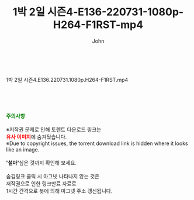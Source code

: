 ﻿---
layout: post
title:  "1박 2일 시즌4-E136-220731-1080p-H264-F1RST-mp4"
author: John
categories: [ 방송/음악 ]
tags: [  ]
image:  
description: "1박 2일 시즌4-E136-220731-1080p-H264-F1RST-mp4 torrent 정보 공유"
toc: true
toc_sticky: true
---

<br>
<div class="view-img">
<a class="view_image" href="https://torrentmobile59.com/bbs/view_image.php?fn=%2Fdata%2Ffile%2Fmusic%2F3659260999_r2j8lNpE_245ec5b4fe15ed354c7459ecbc338b77f3d1261b.jpg" target="_blank"><img alt="" class="img-tag" content="https://torrentmobile59.com/data/file/music/3659260999_r2j8lNpE_245ec5b4fe15ed354c7459ecbc338b77f3d1261b.jpg" itemprop="image" src="https://torrentmobile59.com/data/file/music/thumb-3659260999_r2j8lNpE_245ec5b4fe15ed354c7459ecbc338b77f3d1261b_835x2212.jpg"/></a></div><div class="view-content" itemprop="description">
<p>1박 2일 시즌4.E136.220731.1080p.H264-F1RST.mp4<br/></p> </div>
    
<br><br><br>
<p data-ke-size="size16"><b><span style="color: green;">주의사항</span></b><br /><br />※저작권 문제로 인해 토렌트 다운로드 링크는<br /><b><span style="color: red;">유사 이미지</span></b>에 숨겨뒀습니다.<br />※Due to copyright issues, the torrent download link is hidden where it looks like an image.<br /><br /><b>'설마'</b>싶은 것까지 확인해 보세요.<br /><br />숨김링크 클릭 시 마그넷 나타나지 않는 것은<br />저작권으로 인한 링크만료 자료로<br />1시간 간격으로 봇에 의해 마그넷 주소 갱신됩니다.</p>
